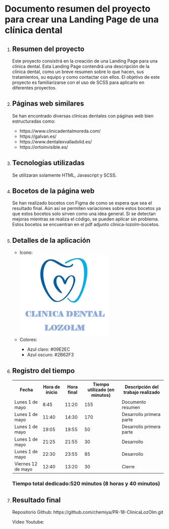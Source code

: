 <h1>Documento resumen del proyecto para crear una Landing Page de una clínica dental</h1>
<ol>



<li><h2>Resumen del proyecto</h2>
</li>
<p>Este proyecto consistirá en la creación de una Landing Page para una clínica dental. Esta Landing Page contendrá una descripción de la clínica dental, como un breve resumen sobre lo que hacen, sus tratamientos, su equipo y como contactar con ellos. El objetivo de este proyecto es familiarizarse con el uso de SCSS para aplicarlo en diferentes proyectos. </p>

<li><h2>Páginas web similares</h2></li>
<p> Se han encontrado diversas clínicas dentales con páginas web bien estructuradas como:</p>
<ul>
<li>https://www.clinicadentalmoreda.com/</li>
<li>https://galvan.es/</li>
<li>https://www.dentalexvalladolid.es/</li>
<li>https://ortoinvisible.es/</li>
</ul>

<li><h2>Tecnologías utilizadas</h2></li>
Se utilizaran solamente HTML, Javascript y SCSS.

<li><h2>Bocetos de la página web</h2></li>
<p>Se han realizado bocetos con Figma de como se espera que sea el resultado final. Aún así se permiten variaciones sobre estos bocetos ya que estos bocetos solo sirven como una idea general. Si se detectan mejoras mientras se realiza el código, se pueden aplicar sin problema. Estos bocetos se encuentran en el pdf adjunto clinica-lozolm-bocetos. </p>

<li><h2>Detalles de la aplicación</h2></li>
<ul>
<li>Icono:</li>
<img src="./LOZOLM/fotos/icono.png">
<li>Colores:</li>
<ul>
<li>Azul claro: #09E2EC</li>
<li>Azul oscuro: #2B62F3</li>
</ul>
</ul>

<li><h2>Registro del tiempo</h2></li>
<table>
<tr>
    <th>Fecha</th>
    <th>Hora de inicio</th>
    <th>Hora final</th>
    <th>Tiempo utilizado (en minutos)</th>
    <th>Descripción del trabajo realizado</th>
  </tr>


  <tr>
    <td>Lunes 1 de mayo</td>
    <td>8:45</td>
    <td>11:20</td>
    <td>155</td>
    <td>Documento resumen</td>
  </tr>

   <tr>
    <td>Lunes 1 de mayo</td>
    <td>11:40</td>
    <td>14:30</td>
    <td>170</td>
    <td>Desarrollo primera parte</td>
  </tr>

  <tr>
    <td>Lunes 1 de mayo</td>
    <td>19:05</td>
    <td>19:55</td>
    <td>50</td>
    <td>Desarrollo primera parte</td>
  </tr>

   <tr>
    <td>Lunes 1 de mayo</td>
    <td>21:25</td>
    <td>21:55</td>
    <td>30</td>
    <td>Desarrollo</td>
  </tr>

   <tr>
    <td>Lunes 1 de mayo</td>
    <td>22:30</td>
    <td>23:55</td>
    <td>85</td>
    <td>Desarrollo</td>
  </tr>

  <tr>
    <td>Viernes 12 de mayo</td>
    <td>12:40</td>
    <td>13:20</td>
    <td>30</td>
    <td>Cierre</td>
  </tr>
</table>

<h3><strong>Tiempo total dedicado:520 minutos (8 horas y 40 minutos) </strong></h3>


<li><h2>Resultado final</h2></li>

<p>Repositorio Github: https://github.com/chemiya/PR-18-ClinicaLozOlm.git</p>
<p>Video Youtube: </p>





</ol>